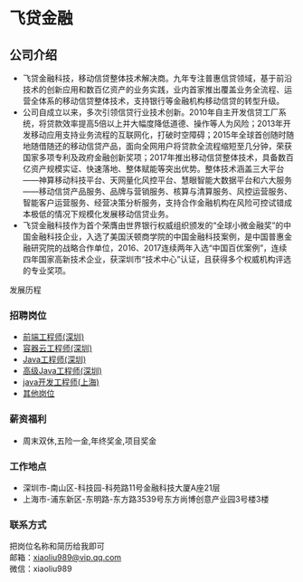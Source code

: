 飞贷金融
==========

## 公司介绍

- 飞贷金融科技，移动信贷整体技术解决商。九年专注普惠信贷领域，基于前沿技术的创新应用和数百亿资产的业务实践，业内首家推出覆盖业务全流程、运营全体系的移动信贷整体技术，支持银行等金融机构移动信贷的转型升级。  
- 公司自成立以来，多次引领信贷行业技术创新。2010年自主开发信贷工厂系统，将贷款效率提高5倍以上并大幅度降低道德、操作等人为风险；2013年开发移动应用支持业务流程的互联网化，打破时空障碍；2015年全球首创随时随地随借随还的移动信贷产品，面向全网用户将贷款全流程缩短至几分钟，荣获国家多项专利及政府金融创新奖项；2017年推出移动信贷整体技术，具备数百亿资产规模实证、快速落地、整体赋能等突出优势。整体技术涵盖三大平台——神算移动科技平台、天网量化风控平台、慧眼智能大数据平台和六大服务——移动信贷产品服务、品牌与营销服务、核算与清算服务、风控运营服务、智能客户运营服务、经营决策分析服务，支持合作金融机构在风险可控试错成本极低的情况下规模化发展移动信贷业务。
- 飞贷金融科技作为首个荣膺由世界银行权威组织颁发的“全球小微金融奖”的中国金融科技企业，入选了美国沃顿商学院的中国金融科技案例，是中国普惠金融研究院的战略合作单位，2016、2017连续两年入选“中国百优案例”，连续四年国家高新技术企业，获深圳市“技术中心”认证，且获得多个权威机构评选的专业奖项。

发展历程

### 招聘岗位

- [前端工程师(深圳)](https://www.lagou.com/jobs/4232245.html) 
- [容器云工程师(深圳)](https://www.lagou.com/jobs/5553491.html) 
- [Java工程师(深圳)](https://www.lagou.com/jobs/3007235.html)  
- [高级Java工程师(深圳)](https://www.lagou.com/jobs/3008897.html)
- [java开发工程师(上海)](https://www.lagou.com/jobs/5479175.html?source=pl&i=pl-0)
- [其他岗位](https://www.lagou.com/gongsi/j111065.html)


### 薪资福利

- 周末双休,五险一金,年终奖金,项目奖金

### 工作地点

- 深圳市-南山区-科技园-科苑路11号金融科技大厦A座21层  
- 上海市-浦东新区-东明路-东方路3539号东方尚博创意产业园3号楼3楼  

### 联系方式

把岗位名称和简历给我即可  
邮箱：xiaoliu989@vip.qq.com  
微信：xiaoliu989